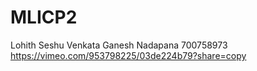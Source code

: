 # MLICP2
Lohith Seshu Venkata Ganesh Nadapana
700758973
https://vimeo.com/953798225/03de224b79?share=copy
